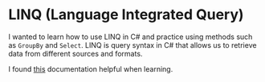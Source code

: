 # LINQ (Language Integrated Query)

I wanted to learn how to use LINQ in C# and practice using methods such as `GroupBy` and `Select`. LINQ is query syntax in C# that allows us to retrieve data from different sources and formats.

I found <a href="https://docs.microsoft.com/en-us/dotnet/csharp/programming-guide/concepts/linq/walkthrough-writing-queries-linq">this</a> documentation helpful when learning.
